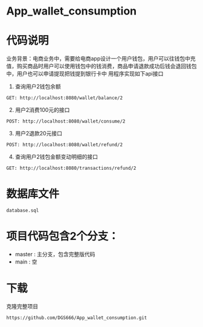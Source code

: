 # App_wallet_consumption
# 代码说明
业务背景：电商业务中，需要给电商app设计一个用户钱包，用户可以往钱包中充值，购买商品时用户可以使用钱包中的钱消费，商品申请退款成功后钱会退回钱包中，用户也可以申请提现把钱提到银行卡中
用程序实现如下api接口
 1.  查询用户2钱包余额
 ```
 GET: http://localhost:8080/wallet/balance/2
 ```
2. 用户2消费100元的接口
```
POST: http://localhost:8080/wallet/consume/2
```
3. 用户2退款20元接口
```
POST: http://localhost:8080/wallet/refund/2
```
4. 查询用户2钱包金额变动明细的接口
```
GET: http://localhost:8080/transactions/refund/2
```
# 数据库文件
```
database.sql
```
# 项目代码包含2个分支：
- master : 主分支，包含完整版代码
- main : 空
# 下载
克隆完整项目
```
https://github.com/DGS666/App_wallet_consumption.git
```
